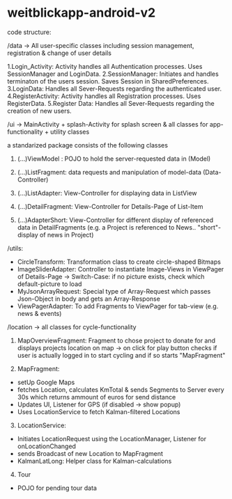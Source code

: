 # weitblickapp-android-v2


code structure: 


/data -> All user-specific classes including session management, registration & change of user details

1.Login_Activity:   Activity handles all Authentication processes. Uses SessionManager and LoginData.
2.SessionManager:   Initiates and handles terminaton of the users session. Saves Session in SharedPreferences.
3.LoginData:        Handles all Sever-Requests regarding the authenticated user.
4.RegisterActivity: Activity handles all Registration processes. Uses RegisterData.
5.Register Data:    Handles all Sever-Requests regarding the creation of new users.

/ui -> MainActivity + splash-Activity for splash screen & all classes for app-functionality + utility classes  


a standarized package consists of the following classes

1. (...)ViewModel : POJO to hold the server-requested data in (Model)
2. (...)ListFragment: data requests and manipulation of model-data (Data-Controller)
3. (...)ListAdapter: View-Controller for displaying data in ListView

4. (...)DetailFragment: View-Controller for Details-Page of List-Item
5. (...)AdapterShort: View-Controller for different display of referenced data in DetailFragments (e.g. a Project is referenced to News.. "short"-display of news in Project)

/utils:

- CircleTransform: Transformation class to create circle-shaped Bitmaps
- ImageSliderAdapter: Controller to instantiate Image-Views in ViewPager of Details-Page -> Switch-Case: if no picture exists, check which default-picture to load
- MyJsonArrayRequest: Special type of Array-Request which passes Json-Object in body and gets an Array-Response
- ViewPagerAdapter: To add Fragments to ViewPager for tab-view (e.g. news & events)


/location -> all classes for cycle-functionality

1. MapOverviewFragment: Fragment to chose project to donate for and displays projects location on map
-> on click for play button checks if user is actually logged in to start cycling and if so starts "MapFragment"

2. MapFragment: 
- setUp Google Maps
- fetches Location, calculates KmTotal & sends Segments to Server every 30s which returns ammount of euros for send distance
- Updates UI, Listener for GPS (if disabled -> show popup)
- Uses LocationService to fetch Kalman-filtered Locations

3. LocationService: 
- Initiates LocationRequest using the LocationManager, Listener for onLocationChanged 
- sends Broadcast of new Location to MapFragment
- KalmanLatLong: Helper class for Kalman-calculations

4. Tour
- POJO for pending tour data





